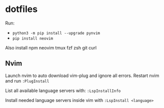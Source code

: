 # dotfiles

Run:
* `python3 -m pip install --upgrade pynvim`
* `pip install neovim`


Also install
npm neovim tmux fzf zsh git curl

## Nvim

Launch nvim to auto download vim-plug and ignore all errors. Restart nvim and run `:PlugInstall`

List all available language servers with:
`:LspInstallInfo`

Install needed language servers inside vim with
`:LspInstall <language>`
